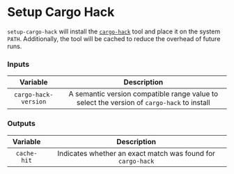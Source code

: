# Setup Cargo Hack

`setup-cargo-hack` will install the [`cargo-hack`][1] tool and place it on the
system `PATH`. Additionally, the tool will be cached to reduce the overhead of
future runs.

### Inputs

| Variable | Description |
| :-: | :-: |
| `cargo-hack-version` | A semantic version compatible range value to select the version of `cargo-hack` to install |

### Outputs

| Variable | Description |
| :-: | :-: |
| `cache-hit` | Indicates whether an exact match was found for `cargo-hack` |

[1]: https://crates.io/crates/cargo-hack
